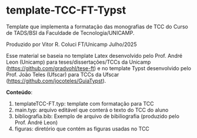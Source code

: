 # template-TCC-FT-Typst

Template que implementa a formatação das monografias de TCC do 
Curso de TADS/BSI da Faculdade de Tecnologia/UNICAMP.

Produzido por Vitor R. Coluci FT/Unicamp
Julho/2025

Esse material se baseia no template Latex desenvolvido pelo Prof. André Leon (Unicamp) para teses/dissertações/TCCs da Unicamp (https://github.com/gradvohl/tese-ft)
e no template Typst desenvolvido pelo Prof. João Teles (Ufscar) para TCCs da Ufscar (https://github.com/jocoteles/GuiaTypst).

**Conteúdo**:

1) templateTCC-FT.typ: template com formatação para TCC
2) main.typ: arquivo editável que conterá o texto do TCC do aluno
3) bibliografia.bib: Exemplo de arquivo de bibiliografia (produzido pelo Prof. André Leon)
4) figuras: diretório que contém as figuras usadas no TCC
